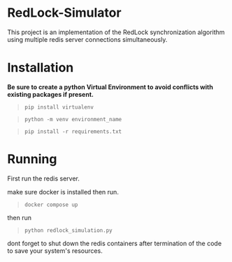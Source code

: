 # RedLock-Simulator
This project is an implementation of the RedLock synchronization algorithm using multiple redis server connections simultaneously.
# Installation
 **Be sure to create a python Virtual Environment to avoid conflicts with existing packages if present.**

> `pip install virtualenv`

> `python -m venv environment_name` 

> `pip install -r requirements.txt`

# Running

First run the redis server.

make sure docker is installed then run.

> `docker compose up`

then run

> `python redlock_simulation.py`

dont forget to shut down the redis containers after termination of the code to save your system's resources.